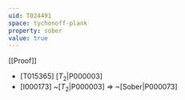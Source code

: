 ```yaml
---
uid: T024491
space: tychonoff-plank
property: sober
value: true
---
```

[[Proof]]

* [T015365] [$T_2$|P000003]
* [I000173] ~[$T_2$|P000003] => ~[Sober|P000073]

